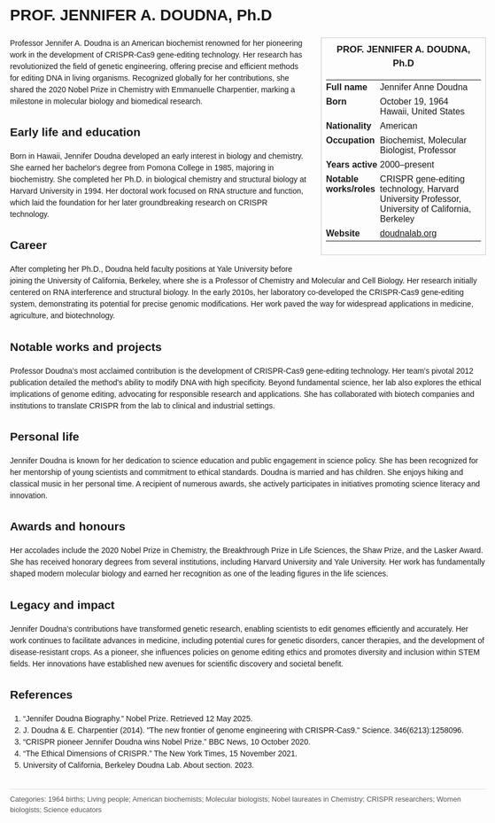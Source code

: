 <!DOCTYPE html>
<html>
<head>
  <title>PROF. JENNIFER A. DOUDNA, Ph.D – Profile</title>
  <style>
    body { font-family: Arial, sans-serif; margin: 2rem auto; max-width: 960px; line-height: 1.5; }
    aside.infobox { float: right; width: 280px; margin: 0 0 1rem 1.5rem; border: 1px solid #ccc; padding: 0.5rem; font-size: 0.9rem; }
    aside.infobox h3 { text-align: center; margin-top: 0; }
    aside.infobox table { width: 100%; border-collapse: collapse; }
    aside.infobox td { padding: 0.25rem 0; vertical-align: top; }
    h1 { margin-top: 0; }
    footer.categories { font-size: 0.8rem; color: #555; border-top: 1px solid #ddd; padding-top: 0.5rem; margin-top: 2rem; }
  </style>
</head>
<body>
  <h1>PROF. JENNIFER A. DOUDNA, Ph.D</h1>
  <aside class="infobox">
    <h3>PROF. JENNIFER A. DOUDNA, Ph.D</h3>
    <table>
      <tr><td><strong>Full name</strong></td><td>Jennifer Anne Doudna</td></tr>
      <tr><td><strong>Born</strong></td><td>October 19, 1964<br>Hawaii, United States</td></tr>
      <tr><td><strong>Nationality</strong></td><td>American</td></tr>
      <tr><td><strong>Occupation</strong></td><td>Biochemist, Molecular Biologist, Professor</td></tr>
      <tr><td><strong>Years active</strong></td><td>2000–present</td></tr>
      <tr><td><strong>Notable works/roles</strong></td><td>CRISPR gene-editing technology, Harvard University Professor, University of California, Berkeley</td></tr>
      <tr><td><strong>Website</strong></td><td><a href="https://doudnalab.org">doudnalab.org</a></td></tr>
    </table>
  </aside>
  <p>Professor Jennifer A. Doudna is an American biochemist renowned for her pioneering work in the development of CRISPR-Cas9 gene-editing technology. Her research has revolutionized the field of genetic engineering, offering precise and efficient methods for editing DNA in living organisms. Recognized globally for her contributions, she shared the 2020 Nobel Prize in Chemistry with Emmanuelle Charpentier, marking a milestone in molecular biology and biomedical research.</p>
  
  <h2>Early life and education</h2>
  <p>Born in Hawaii, Jennifer Doudna developed an early interest in biology and chemistry. She earned her bachelor's degree from Pomona College in 1985, majoring in biochemistry. She completed her Ph.D. in biological chemistry and structural biology at Harvard University in 1994. Her doctoral work focused on RNA structure and function, which laid the foundation for her later groundbreaking research on CRISPR technology.</p>
  
  <h2>Career</h2>
  <p>After completing her Ph.D., Doudna held faculty positions at Yale University before joining the University of California, Berkeley, where she is a Professor of Chemistry and Molecular and Cell Biology. Her research initially centered on RNA interference and structural biology. In the early 2010s, her laboratory co-developed the CRISPR-Cas9 gene-editing system, demonstrating its potential for precise genomic modifications. Her work paved the way for widespread applications in medicine, agriculture, and biotechnology.</p>
  
  <h2>Notable works and projects</h2>
  <p>Professor Doudna’s most acclaimed contribution is the development of CRISPR-Cas9 gene-editing technology. Her team’s pivotal 2012 publication detailed the method's ability to modify DNA with high specificity. Beyond fundamental science, her lab also explores the ethical implications of genome editing, advocating for responsible research and applications. She has collaborated with biotech companies and institutions to translate CRISPR from the lab to clinical and industrial settings.</p>
  
  <h2>Personal life</h2>
  <p>Jennifer Doudna is known for her dedication to science education and public engagement in science policy. She has been recognized for her mentorship of young scientists and commitment to ethical standards. Doudna is married and has children. She enjoys hiking and classical music in her personal time. A recipient of numerous awards, she actively participates in initiatives promoting science literacy and innovation.</p>
  
  <h2>Awards and honours</h2>
  <p>Her accolades include the 2020 Nobel Prize in Chemistry, the Breakthrough Prize in Life Sciences, the Shaw Prize, and the Lasker Award. She has received honorary degrees from several institutions, including Harvard University and Yale University. Her work has fundamentally shaped modern molecular biology and earned her recognition as one of the leading figures in the life sciences.</p>
  
  <h2>Legacy and impact</h2>
  <p>Jennifer Doudna’s contributions have transformed genetic research, enabling scientists to edit genomes efficiently and accurately. Her work continues to facilitate advances in medicine, including potential cures for genetic disorders, cancer therapies, and the development of disease-resistant crops. As a pioneer, she influences policies on genome editing ethics and promotes diversity and inclusion within STEM fields. Her innovations have established new avenues for scientific discovery and societal benefit.</p>
  
  <h2>References</h2>
  <ol>
    <li>“Jennifer Doudna Biography.” Nobel Prize. Retrieved 12 May 2025.</li>
    <li>J. Doudna & E. Charpentier (2014). "The new frontier of genome engineering with CRISPR-Cas9." Science. 346(6213):1258096.</li>
    <li>“CRISPR pioneer Jennifer Doudna wins Nobel Prize.” BBC News, 10 October 2020.</li>
    <li>“The Ethical Dimensions of CRISPR.” The New York Times, 15 November 2021.</li>
    <li>University of California, Berkeley Doudna Lab. About section. 2023.</li>
  </ol>
  
  <footer class="categories">Categories: 1964 births; Living people; American biochemists; Molecular biologists; Nobel laureates in Chemistry; CRISPR researchers; Women biologists; Science educators</footer>
</body>
</html>